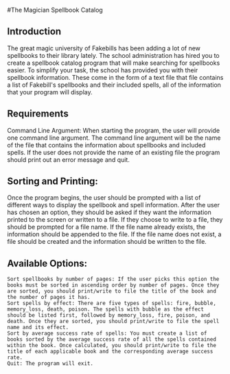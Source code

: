 #The Magician Spellbook Catalog
## Introduction
The great magic university of Fakebills has been adding a lot of new spellbooks to their library lately. The school administration has hired you to create a spellbook catalog program that will make searching for spellbooks easier.
To simplify your task, the school has provided you with their spellbook information. These come in the form of a text file that file contains a list of Fakebill's spellbooks and their included spells, all of the information that your program will display.

## Requirements
Command Line Argument:
When starting the program, the user will provide one command line argument. The command line argument will be the name of the file that contains the information about spellbooks and included spells. If the user does not provide the name of an existing file the program should print out an error message and quit.

## Sorting and Printing:
Once the program begins, the user should be prompted with a list of different ways to display the spellbook and spell information. After the user has chosen an option, they should be asked if they want the information printed to the screen or written to a file. If they choose to write to a file, they should be prompted for a file name. If the file name already exists, the information should be appended to the file. If the file name does not exist, a file should be created and the information should be written to the file. 

## Available Options:
```
Sort spellbooks by number of pages: If the user picks this option the books must be sorted in ascending order by number of pages. Once they are sorted, you should print/write to file the title of the book and the number of pages it has.
Sort spells by effect: There are five types of spells: fire, bubble, memory_loss, death, poison. The spells with bubble as the effect should be listed first, followed by memory_loss, fire, poison, and death. Once they are sorted, you should print/write to file the spell name and its effect.
Sort by average success rate of spells: You must create a list of books sorted by the average success rate of all the spells contained within the book. Once calculated, you should print/write to file the title of each applicable book and the corresponding average success rate. 
Quit: The program will exit.
```

